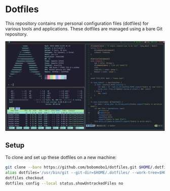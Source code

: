 # Dotfiles

This repository contains my personal configuration files (dotfiles) for various tools and applications. These dotfiles are managed using a bare Git repository.

![Screenshot of my terminal](https://github.com/bobomobo1/dotfiles/blob/master/screenshot.png)

## Setup

To clone and set up these dotfiles on a new machine:

```bash
git clone --bare https://github.com/bobomobo1/dotfiles.git $HOME/.dotfiles
alias dotfiles='/usr/bin/git --git-dir=$HOME/.dotfiles/ --work-tree=$HOME'
dotfiles checkout
dotfiles config --local status.showUntrackedFiles no


